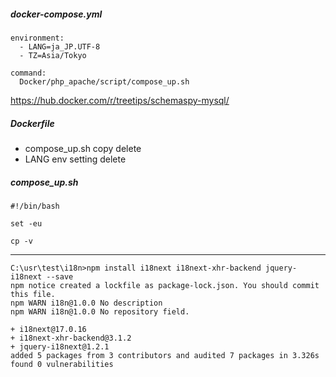 ##### docker-compose.yml
```
environment:
  - LANG=ja_JP.UTF-8
  - TZ=Asia/Tokyo

command:
  Docker/php_apache/script/compose_up.sh
```

https://hub.docker.com/r/treetips/schemaspy-mysql/

##### Dockerfile
* compose_up.sh copy delete
* LANG env setting delete


##### compose_up.sh
```
#!/bin/bash

set -eu

cp -v
```

---
```
C:\usr\test\i18n>npm install i18next i18next-xhr-backend jquery-i18next --save
npm notice created a lockfile as package-lock.json. You should commit this file.
npm WARN i18n@1.0.0 No description
npm WARN i18n@1.0.0 No repository field.

+ i18next@17.0.16
+ i18next-xhr-backend@3.1.2
+ jquery-i18next@1.2.1
added 5 packages from 3 contributors and audited 7 packages in 3.326s
found 0 vulnerabilities
```
